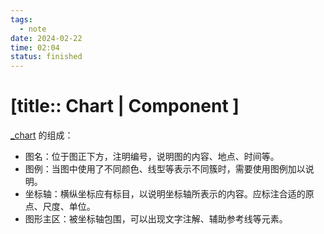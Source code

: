 ```yaml
---
tags:
  - note
date: 2024-02-22
time: 02:04
status: finished
---
```


# [title:: Chart | Component ]

[_chart](_chart.md) 的组成：

- 图名：位于图正下方，注明编号，说明图的内容、地点、时间等。
- 图例：当图中使用了不同颜色、线型等表示不同簇时，需要使用图例加以说明。
- 坐标轴：横纵坐标应有标目，以说明坐标轴所表示的内容。应标注合适的原点、尺度、单位。
- 图形主区：被坐标轴包围，可以出现文字注解、辅助参考线等元素。
